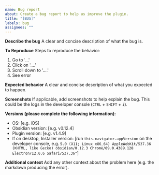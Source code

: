 ```yaml
---
name: Bug report
about: Create a bug report to help us improve the plugin.
title: "[BUG]"
labels: bug
assignees: ""
---
```


**Describe the bug**
A clear and concise description of what the bug is.

**To Reproduce**
Steps to reproduce the behavior:

1. Go to '...'
2. Click on '....'
3. Scroll down to '....'
4. See error

**Expected behavior**
A clear and concise description of what you expected to happen.

**Screenshots**
If applicable, add screenshots to help explain the bug. This could be the logs in the developer console (`CTRL` + `SHIFT` + `i`).

**Versions (please complete the following information):**

-   OS: [e.g. iOS]
-   Obsidian version: [e.g. v0.12.4]
-   Plugin version: [e.g. v1.4.9]
-   If on desktop, Installer version: [run `this.navigator.appVersion` on the developer console, e.g. `5.0 (X11; Linux x86_64) AppleWebKit/537.36 (KHTML, like Gecko) obsidian/0.12.3 Chrome/89.0.4389.128 Electron/12.0.6 Safari/537.36"`]

**Additional context**
Add any other context about the problem here (e.g. the markdown producing the error).
